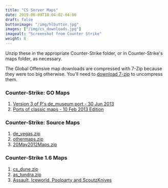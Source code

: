 ```yaml
---
title: "CS Server Maps"
date: 2019-06-09T18:04:02-04:00
draft: false
buttonimage: "/img/hlbutton.jpg"
images: ["/img/cs_downloads.jpg"]
imagealt: "Screenshot from Counter Strike"
weight: 8
---
```


Unzip these in the appropriate Counter-Strike folder, or in Counter-Strike's maps folder, as necessary.

The Global Offensive map downloads are compressed with 7-Zip because they were too big otherwise.  You'll need to [download 7-zip](http://www.7-zip.org/) to uncompress them.

### Counter-Strike: GO Maps

1. [Version 3 of P's de\_museum port - 30 Jun 2013](https://static.notmet.net/de_museum_source_beta3.7z)
2. [Ports of classic maps - 10 Feb 2013 Edition](https://static.notmet.net/classicMaps10Feb2013.7z)

### Counter-Strike: Source Maps

1. [de\_vegas.zip](https://static.notmet.net/de_vegas.zip)
2. [othermaps.zip](https://static.notmet.net/othermaps.zip)
3. [20May2012Maps.zip](https://static.notmet.net/20May2012Maps.zip)

### Counter-Strike 1.6 Maps
1. [cs\_dune.zip](https://static.notmet.net/cs_dune.zip)
2. [as\_tundra.zip](https://static.notmet.net/as_tundra.zip)
3. [Assault, Iceworld, Poolparty and ScoutzKnives](https://static.notmet.net/assaultIceworldPoolpartyScoutzKnivez.zip)
